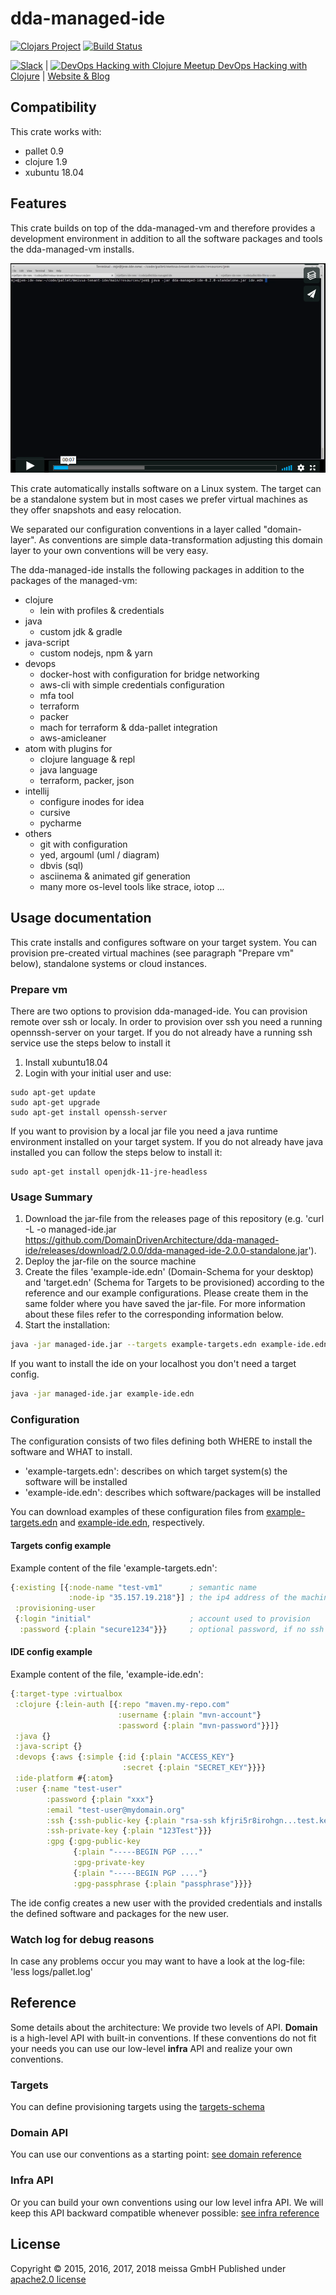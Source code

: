 # dda-managed-ide
[![Clojars Project](https://img.shields.io/clojars/v/dda/dda-managed-ide.svg)](https://clojars.org/dda/dda-managed-ide)
[![Build Status](https://travis-ci.org/DomainDrivenArchitecture/dda-managed-ide.svg?branch=master)](https://travis-ci.org/DomainDrivenArchitecture/dda-managed-ide)

[![Slack](https://img.shields.io/badge/chat-clojurians-green.svg?style=flat)](https://clojurians.slack.com/messages/#dda-pallet/) | [<img src="https://domaindrivenarchitecture.org/img/meetup.svg" width=50 alt="DevOps Hacking with Clojure Meetup"> DevOps Hacking with Clojure](https://www.meetup.com/de-DE/preview/dda-pallet-DevOps-Hacking-with-Clojure) | [Website & Blog](https://domaindrivenarchitecture.org)

## Compatibility

This crate works with:
* pallet 0.9
* clojure 1.9
* xubuntu 18.04

## Features

This crate builds on top of the dda-managed-vm and therefore provides a development environment in addition to all the software packages and tools the dda-managed-vm installs.

[![Create a clojure ide in minutes](doc/video.png)](https://vimeo.com/247506291)

This crate automatically installs software on a Linux system. The target can be a standalone system but in most cases we prefer virtual machines as they offer snapshots and easy relocation.

We separated our configuration conventions in a layer called "domain-layer". As conventions are simple data-transformation adjusting this domain layer to your own conventions will be very easy.

The dda-managed-ide installs the following packages in addition to the packages of the managed-vm:

* clojure
  * lein with profiles & credentials
* java
  * custom jdk & gradle
* java-script
  * custom nodejs, npm & yarn
* devops
  * docker-host with configuration for bridge networking
  * aws-cli with simple credentials configuration
  * mfa tool
  * terraform
  * packer
  * mach for terraform & dda-pallet integration
  * aws-amicleaner
* atom with plugins for
  * clojure language & repl
  * java language
  * terraform, packer, json
* intellij
  * configure inodes for idea
  * cursive
  * pycharme
* others
  * git with configuration
  * yed, argouml (uml / diagram)
  * dbvis (sql)
  * asciinema & animated gif generation
  * many more os-level tools like strace, iotop ...

## Usage documentation
This crate installs and configures software on your target system. You can provision pre-created virtual machines (see paragraph "Prepare vm" below), standalone systems or cloud instances.

### Prepare vm
There are two options to provision dda-managed-ide. You can provision remote over ssh or localy.
In order to provision over ssh you need a running opennssh-server on your target. If you do not already have a running ssh service use the steps below to install it
1. Install xubuntu18.04
2. Login with your initial user and use:
```
sudo apt-get update
sudo apt-get upgrade
sudo apt-get install openssh-server
```
If you want to provision by a local jar file you need a java runtime environment installed on your target system. If you do not already have java installed you can follow the steps below to install it:
```
sudo apt-get install openjdk-11-jre-headless
```

### Usage Summary
1. Download the jar-file from the releases page of this repository (e.g. 'curl -L -o managed-ide.jar https://github.com/DomainDrivenArchitecture/dda-managed-ide/releases/download/2.0.0/dda-managed-ide-2.0.0-standalone.jar').
2. Deploy the jar-file on the source machine
3. Create the files 'example-ide.edn' (Domain-Schema for your desktop) and 'target.edn' (Schema for Targets to be provisioned) according to the reference and our example configurations. Please create them in the same folder where you have saved the jar-file. For more information about these files refer to the corresponding information below.
4. Start the installation:
```bash
java -jar managed-ide.jar --targets example-targets.edn example-ide.edn
```
If you want to install the ide on your localhost you don't need a target config.
```bash
java -jar managed-ide.jar example-ide.edn
```

### Configuration
The configuration consists of two files defining both WHERE to install the software and WHAT to install.
* 'example-targets.edn': describes on which target system(s) the software will be installed
* 'example-ide.edn': describes which software/packages will be installed

You can download examples of these configuration files from
[example-targets.edn](example-targets.edn) and
[example-ide.edn](example-ide.edn), respectively.

#### Targets config example
Example content of the file 'example-targets.edn':
```clojure
{:existing [{:node-name "test-vm1"      ; semantic name
             :node-ip "35.157.19.218"}] ; the ip4 address of the machine to be provisioned
 :provisioning-user
 {:login "initial"                      ; account used to provision
  :password {:plain "secure1234"}}}     ; optional password, if no ssh key is authorized
```

#### IDE config example
Example content of the file, 'example-ide.edn':
```clojure
{:target-type :virtualbox
 :clojure {:lein-auth [{:repo "maven.my-repo.com"
                        :username {:plain "mvn-account"}
                        :password {:plain "mvn-password"}}]}
 :java {}
 :java-script {}
 :devops {:aws {:simple {:id {:plain "ACCESS_KEY"}
                         :secret {:plain "SECRET_KEY"}}}}
 :ide-platform #{:atom}
 :user {:name "test-user"
        :password {:plain "xxx"}
        :email "test-user@mydomain.org"
        :ssh {:ssh-public-key {:plain "rsa-ssh kfjri5r8irohgn...test.key comment"}
        :ssh-private-key {:plain "123Test"}}}
        :gpg {:gpg-public-key
              {:plain "-----BEGIN PGP ...."
              :gpg-private-key
              {:plain "-----BEGIN PGP ...."}
              :gpg-passphrase {:plain "passphrase"}}}}
```

The ide config creates a new user with the provided credentials and installs the defined software and packages for the new user.

### Watch log for debug reasons
In case any problems occur you may want to have a look at the log-file:
'less logs/pallet.log'

## Reference
Some details about the architecture: We provide two levels of API. **Domain** is a high-level API with built-in conventions. If these conventions do not fit your needs you can use our low-level **infra** API and realize your own conventions.

### Targets
You can define provisioning targets using the [targets-schema](https://github.com/DomainDrivenArchitecture/dda-pallet-commons/blob/master/doc/existing_spec.md)

### Domain API
You can use our conventions as a starting point:
[see domain reference](doc/reference_domain.md)

### Infra API
Or you can build your own conventions using our low level infra API. We will keep this API backward compatible whenever possible:
[see infra reference](doc/reference_infra.md)

## License
Copyright © 2015, 2016, 2017, 2018 meissa GmbH
Published under [apache2.0 license](LICENSE.md)
